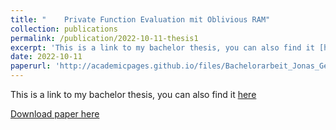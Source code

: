 ```yaml
---
title: "	Private Function Evaluation mit Oblivious RAM"
collection: publications
permalink: /publication/2022-10-11-thesis1
excerpt: 'This is a link to my bachelor thesis, you can also find it [here](http://elib.uni-stuttgart.de/handle/11682/12706)'
date: 2022-10-11
paperurl: 'http://academicpages.github.io/files/Bachelorarbeit_Jonas_Geiselhart.pdf'
---
```

This is a link to my bachelor thesis, you can also find it [here](http://elib.uni-stuttgart.de/handle/11682/12706)

[Download paper here](http://academicpages.github.io/files/Bachelorarbeit_Jonas_Geiselhart.pdf)
